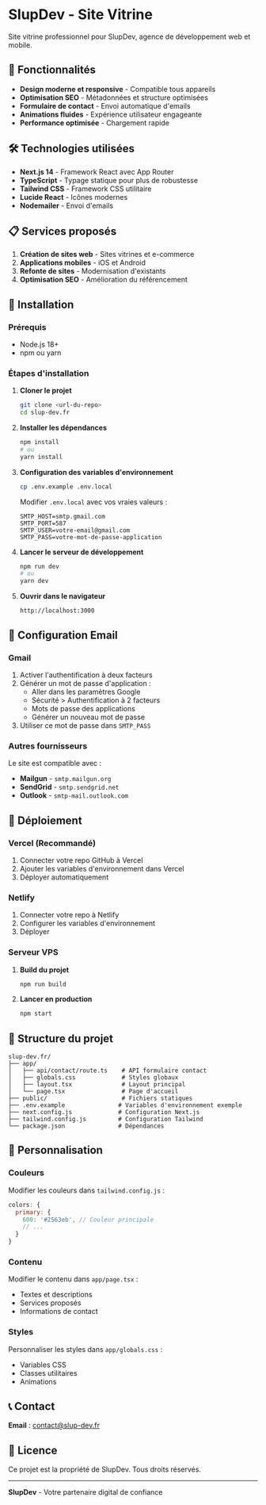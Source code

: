 # SlupDev - Site Vitrine

Site vitrine professionnel pour SlupDev, agence de développement web et mobile.

## 🚀 Fonctionnalités

- **Design moderne et responsive** - Compatible tous appareils
- **Optimisation SEO** - Métadonnées et structure optimisées
- **Formulaire de contact** - Envoi automatique d'emails
- **Animations fluides** - Expérience utilisateur engageante
- **Performance optimisée** - Chargement rapide

## 🛠 Technologies utilisées

- **Next.js 14** - Framework React avec App Router
- **TypeScript** - Typage statique pour plus de robustesse
- **Tailwind CSS** - Framework CSS utilitaire
- **Lucide React** - Icônes modernes
- **Nodemailer** - Envoi d'emails

## 📋 Services proposés

1. **Création de sites web** - Sites vitrines et e-commerce
2. **Applications mobiles** - iOS et Android
3. **Refonte de sites** - Modernisation d'existants
4. **Optimisation SEO** - Amélioration du référencement

## 🔧 Installation

### Prérequis

- Node.js 18+ 
- npm ou yarn

### Étapes d'installation

1. **Cloner le projet**
   ```bash
   git clone <url-du-repo>
   cd slup-dev.fr
   ```

2. **Installer les dépendances**
   ```bash
   npm install
   # ou
   yarn install
   ```

3. **Configuration des variables d'environnement**
   ```bash
   cp .env.example .env.local
   ```
   
   Modifier `.env.local` avec vos vraies valeurs :
   ```env
   SMTP_HOST=smtp.gmail.com
   SMTP_PORT=587
   SMTP_USER=votre-email@gmail.com
   SMTP_PASS=votre-mot-de-passe-application
   ```

4. **Lancer le serveur de développement**
   ```bash
   npm run dev
   # ou
   yarn dev
   ```

5. **Ouvrir dans le navigateur**
   ```
   http://localhost:3000
   ```

## 📧 Configuration Email

### Gmail

1. Activer l'authentification à deux facteurs
2. Générer un mot de passe d'application :
   - Aller dans les paramètres Google
   - Sécurité > Authentification à 2 facteurs
   - Mots de passe des applications
   - Générer un nouveau mot de passe
3. Utiliser ce mot de passe dans `SMTP_PASS`

### Autres fournisseurs

Le site est compatible avec :
- **Mailgun** - `smtp.mailgun.org`
- **SendGrid** - `smtp.sendgrid.net`
- **Outlook** - `smtp-mail.outlook.com`

## 🚀 Déploiement

### Vercel (Recommandé)

1. Connecter votre repo GitHub à Vercel
2. Ajouter les variables d'environnement dans Vercel
3. Déployer automatiquement

### Netlify

1. Connecter votre repo à Netlify
2. Configurer les variables d'environnement
3. Déployer

### Serveur VPS

1. **Build du projet**
   ```bash
   npm run build
   ```

2. **Lancer en production**
   ```bash
   npm start
   ```

## 📁 Structure du projet

```
slup-dev.fr/
├── app/
│   ├── api/contact/route.ts    # API formulaire contact
│   ├── globals.css             # Styles globaux
│   ├── layout.tsx              # Layout principal
│   └── page.tsx                # Page d'accueil
├── public/                     # Fichiers statiques
├── .env.example               # Variables d'environnement exemple
├── next.config.js             # Configuration Next.js
├── tailwind.config.js         # Configuration Tailwind
└── package.json               # Dépendances
```

## 🎨 Personnalisation

### Couleurs

Modifier les couleurs dans `tailwind.config.js` :
```javascript
colors: {
  primary: {
    600: '#2563eb', // Couleur principale
    // ...
  }
}
```

### Contenu

Modifier le contenu dans `app/page.tsx` :
- Textes et descriptions
- Services proposés
- Informations de contact

### Styles

Personnaliser les styles dans `app/globals.css` :
- Variables CSS
- Classes utilitaires
- Animations

## 📞 Contact

**Email** : contact@slup-dev.fr

## 📄 Licence

Ce projet est la propriété de SlupDev. Tous droits réservés.

---

**SlupDev** - Votre partenaire digital de confiance
